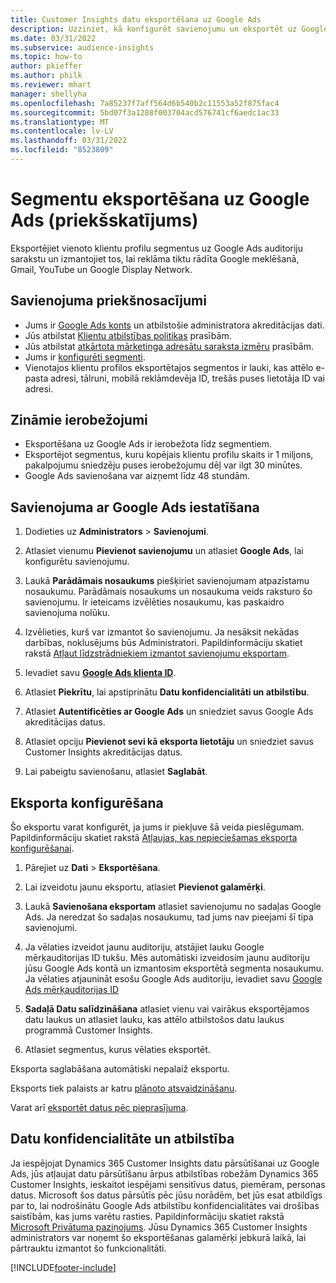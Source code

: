 ```yaml
---
title: Customer Insights datu eksportēšana uz Google Ads
description: Uzziniet, kā konfigurēt savienojumu un eksportēt uz Google Ads.
ms.date: 03/31/2022
ms.subservice: audience-insights
ms.topic: how-to
author: pkieffer
ms.author: philk
ms.reviewer: mhart
manager: shellyha
ms.openlocfilehash: 7a85237f7aff564d6b540b2c11553a52f875fac4
ms.sourcegitcommit: 5bd07f3a1288f003704acd576741cf6aedc1ac33
ms.translationtype: MT
ms.contentlocale: lv-LV
ms.lasthandoff: 03/31/2022
ms.locfileid: "8523809"
---
```

# <a name="export-segments-to-google-ads-preview"></a>Segmentu eksportēšana uz Google Ads (priekšskatījums)

Eksportējiet vienoto klientu profilu segmentus uz Google Ads auditoriju sarakstu un izmantojiet tos, lai reklāma tiktu rādīta Google meklēšanā, Gmail, YouTube un Google Display Network. 


## <a name="prerequisites-for-connection"></a>Savienojuma priekšnosacījumi

-   Jums ir [Google Ads konts](https://ads.google.com/) un atbilstošie administratora akreditācijas dati.
-   Jūs atbilstat [Klientu atbilstības politikas](https://support.google.com/adspolicy/answer/6299717) prasībām.
-   Jūs atbilstat [atkārtota mārketinga adresātu saraksta izmēru](https://support.google.com/google-ads/answer/7558048) prasībām.
-   Jums ir [konfigurēti segmenti](segments.md).
-   Vienotajos klientu profilos eksportētajos segmentos ir lauki, kas attēlo e-pasta adresi, tālruni, mobilā reklāmdevēja ID, trešās puses lietotāja ID vai adresi.

## <a name="known-limitations"></a>Zināmie ierobežojumi

- Eksportēšana uz Google Ads ir ierobežota līdz segmentiem.
- Eksportējot segmentus, kuru kopējais klientu profilu skaits ir 1 miljons, pakalpojumu sniedzēju puses ierobežojumu dēļ var ilgt 30 minūtes. 
- Google Ads savienošana var aizņemt līdz 48 stundām.

## <a name="set-up-connection-to-google-ads"></a>Savienojuma ar Google Ads iestatīšana

1. Dodieties uz **Administrators** > **Savienojumi**.

1. Atlasiet vienumu **Pievienot savienojumu** un atlasiet **Google Ads**, lai konfigurētu savienojumu.

1. Laukā **Parādāmais nosaukums** piešķiriet savienojumam atpazīstamu nosaukumu. Parādāmais nosaukums un nosaukuma veids raksturo šo savienojumu. Ir ieteicams izvēlēties nosaukumu, kas paskaidro savienojuma nolūku.

1. Izvēlieties, kurš var izmantot šo savienojumu. Ja nesāksit nekādas darbības, noklusējums būs Administratori. Papildinformāciju skatiet rakstā [Atļaut līdzstrādniekiem izmantot savienojumu eksportam](connections.md#allow-contributors-to-use-a-connection-for-exports).

1. Ievadiet savu **[Google Ads klienta ID](https://support.google.com/google-ads/answer/1704344)**.

1. Atlasiet **Piekrītu**, lai apstiprinātu **Datu konfidencialitāti un atbilstību**.

1. Atlasiet **Autentificēties ar Google Ads** un sniedziet savus Google Ads akreditācijas datus.

1. Atlasiet opciju **Pievienot sevi kā eksporta lietotāju** un sniedziet savus Customer Insights akreditācijas datus.

1. Lai pabeigtu savienošanu, atlasiet **Saglabāt**. 

## <a name="configure-an-export"></a>Eksporta konfigurēšana

Šo eksportu varat konfigurēt, ja jums ir piekļuve šā veida pieslēgumam. Papildinformāciju skatiet rakstā [Atļaujas, kas nepieciešamas eksporta konfigurēšanai](export-destinations.md#set-up-a-new-export).

1. Pārejiet uz **Dati** > **Eksportēšana**.

1. Lai izveidotu jaunu eksportu, atlasiet **Pievienot galamērķi**.

1. Laukā **Savienošana eksportam** atlasiet savienojumu no sadaļas Google Ads. Ja neredzat šo sadaļas nosaukumu, tad jums nav pieejami šī tipa savienojumi.

1. Ja vēlaties izveidot jaunu auditoriju, atstājiet lauku Google mērķauditorijas ID tukšu. Mēs automātiski izveidosim jaunu auditoriju jūsu Google Ads kontā un izmantosim eksportētā segmenta nosaukumu. Ja vēlaties atjaunināt esošu Google Ads auditoriju, ievadiet savu [Google Ads mērķauditorijas ID](https://support.google.com/google-ads/answer/7558048?hl=en#:~:text=Audience%20lists%20is%20a%20section,Display%20Network%20through%20remarketing%20campaigns.)

1. **Sadaļā Datu salīdzināšana** atlasiet vienu vai vairākus eksportējamos datu laukus un atlasiet lauku, kas attēlo atbilstošos datu laukus programmā Customer Insights.

1. Atlasiet segmentus, kurus vēlaties eksportēt. 

Eksporta saglabāšana automātiski nepalaiž eksportu.

Eksports tiek palaists ar katru [plānoto atsvaidzināšanu](system.md#schedule-tab). 

Varat arī [eksportēt datus pēc pieprasījuma](export-destinations.md#run-exports-on-demand). 

## <a name="data-privacy-and-compliance"></a>Datu konfidencialitāte un atbilstība

Ja iespējojat Dynamics 365 Customer Insights datu pārsūtīšanai uz Google Ads, jūs atļaujat datu pārsūtīšanu ārpus atbilstības robežām Dynamics 365 Customer Insights, ieskaitot iespējami sensitīvus datus, piemēram, personas datus. Microsoft šos datus pārsūtīs pēc jūsu norādēm, bet jūs esat atbildīgs par to, lai nodrošinātu Google Ads atbilstību konfidencialitātes vai drošības saistībām, kas jums varētu rasties. Papildinformāciju skatiet rakstā [Microsoft Privātuma paziņojums](https://go.microsoft.com/fwlink/?linkid=396732).
Jūsu Dynamics 365 Customer Insights administrators var noņemt šo eksportēšanas galamērķi jebkurā laikā, lai pārtrauktu izmantot šo funkcionalitāti.


[!INCLUDE[footer-include](../includes/footer-banner.md)]
